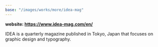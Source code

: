 ```yaml
---
base: "/images/works/more/idea-mag"
---
```

**website: https://www.idea-mag.com/en/**

IDEA is a quarterly magazine published in Tokyo, Japan that focuses on graphic design and typography.
